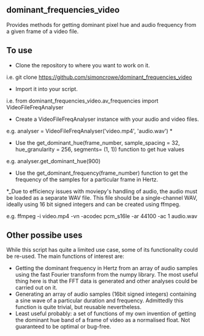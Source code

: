 ## dominant_frequencies_video
Provides methods for getting dominant pixel hue and audio frequency from a given frame of a video file.
## To use
- Clone the repository to where you want to work on it. 

i.e. git clone https://github.com/simoncrowe/dominant_frequencies_video

- Import it into your script. 

i.e. from dominant_frequencies_video.av_frequencies import VideoFileFreqAnalyser

- Create a VideoFileFreqAnalyser instance with your audio and video files. 

e.g. analyser =  VideoFileFreqAnalyser('video.mp4', 'audio.wav') *

- Use the get_dominant_hue(frame_number, sample_spacing = 32, hue_granularity = 256, segments= (1, 1)) function to get hue values 

e.g. analyser.get_dominant_hue(900)

- Use the get_dominant_frequency(frame_number) function to get the frequency of the samples for a particular frame in Hertz.

*_Due to efficiency issues with moviepy's handling of audio, the audio must be loaded as a separate WAV file. This file should be a single-channel WAV, ideally using 16 bit signed integers and can be created using ffmpeg.

e.g. ffmpeg -i video.mp4 -vn -acodec pcm_s16le -ar 44100 -ac 1 audio.wav

 ## Other possibe uses

While this script has quite a limited use case, some of its functionality could be re-used. The main functions of interest are:
- Getting the dominant frequency in Hertz from an array of audio samples using the fast Fourier transform from the numpy library. The most useful thing here is that the FFT data is generated and other analyses could be carried out on it.
- Generating an array of audio samples (16bit signed integers) containing a sine wave of a particular duration and frequency. Admittedly this function is quite trivial, but reusable nevertheless.
- Least useful probably: a set of functions of my own invention of getting the dominant hue band of a frame of video as a normalised float. Not guaranteed to be optimal or bug-free.
